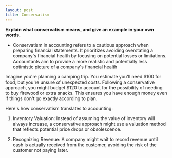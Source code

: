 ```yaml
---
layout: post
title: Conservatism
---
```


**Explain what conservatism means, and give an example in your own words.**

- Conservatism in accounting refers to a cautious approach when preparing financial statements. It prioritizes avoiding overstating a company's financial health by focusing on potential losses or limitations. Accountants aim to provide a more realistic and potentially less optimistic picture of a company's financial health

Imagine you're planning a camping trip. You estimate you'll need $100 for food, but you're unsure of unexpected costs. Following a conservative approach, you might budget $120 to account for the possibility of needing to buy firewood or extra snacks. This ensures you have enough money even if things don't go exactly according to plan.

Here's how conservatism translates to accounting:

1. Inventory Valuation: Instead of assuming the value of inventory will always increase, a conservative approach might use a valuation method that reflects potential price drops or obsolescence.
   
2. Recognizing Revenue: A company might wait to record revenue until cash is actually received from the customer, avoiding the risk of the customer not paying later.
